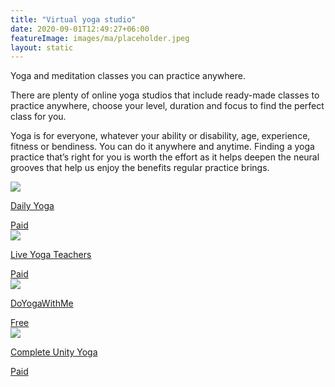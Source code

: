 ```yaml
---
title: "Virtual yoga studio"
date: 2020-09-01T12:49:27+06:00
featureImage: images/ma/placeholder.jpeg
layout: static
---
```


Yoga and meditation classes you can practice anywhere.

There are plenty of online yoga studios that include ready-made classes to practice anywhere, choose your level, duration and focus to find the perfect class for you.

Yoga is for everyone, whatever your ability or disability, age, experience, fitness or bendiness. You can do it anywhere and anytime. Finding a yoga practice that’s right for you is worth the effort as it helps deepen the neural grooves that help us enjoy the benefits regular practice brings.

<a class="ma-link" href="https://www.dailyyoga.com/#/"><div class="ma-card ma-card-Health"><div class="ma-icon"><img src ="/images/icon-pound.png"/></div><div class="ma-name"><p>Daily Yoga</p></div><div class="ma-paid-text"><span>Paid</span></div></div></a><a class="ma-link" href="https://liveyogateachers.com/classes"><div class="ma-card ma-card-Health"><div class="ma-icon"><img src ="/images/icon-pound.png"/></div><div class="ma-name"><p>Live Yoga Teachers</p></div><div class="ma-paid-text"><span>Paid</span></div></div></a><a class="ma-link" href="https://www.doyogawithme.com/"><div class="ma-card ma-card-Health"><div class="ma-icon"><img src ="/images/icon-check.png"/></div><div class="ma-name"><p>DoYogaWithMe</p></div><div class="ma-paid-text"><span>Free</span></div></div></a><a class="ma-link" href="https://www.awin1.com/cread.php?awinmid=29057&awinaffid=1198638&ued=https%3A%2F%2Fcompleteunityyoga.com%2F"><div class="ma-card ma-card-Health"><div class="ma-icon"><img src ="/images/icon-pound.png"/></div><div class="ma-name"><p>Complete Unity Yoga</p></div><div class="ma-paid-text"><span>Paid</span></div></div></a>  

<br/><br/>






